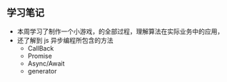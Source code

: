 ## 学习笔记

- 本周学习了制作一个小游戏，的全部过程，理解算法在实际业务中的应用，
- 还了解到 js 异步编程所包含的方法
  - CallBack
  - Promise
  - Async/Await
  - generator
